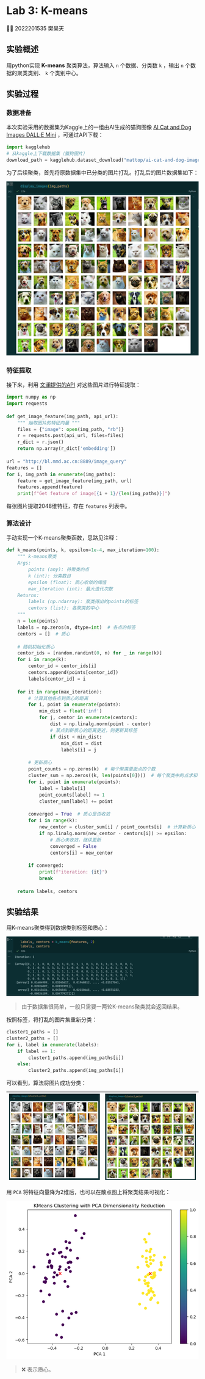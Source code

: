 # Lab 3: K-means

:man_student: 2022201535 樊昊天

## 实验概述

用python实现 **K-means** 聚类算法，算法输入 `n` 个数据、分类数 `k` ，输出 `n` 个数据的聚类类别、 `k` 个类别中心。

## 实验过程

### 数据准备

本次实验采用的数据集为Kaggle上的一组由AI生成的猫狗图像 [AI Cat and Dog Images DALL·E Mini](https://www.kaggle.com/datasets/mattop/ai-cat-and-dog-images-dalle-mini) ，可通过API下载：
```python
import kagglehub
# 从kaggle上下载数据集（猫狗图片）
download_path = kagglehub.dataset_download("mattop/ai-cat-and-dog-images-dalle-mini", force_download=True)
```

为了后续聚类，首先将原数据集中已分类的图片打乱。打乱后的图片数据集如下：

![randCatsDogs](./images/randCatsDogs)

### 特征提取

接下来，利用 [文澜提供的API](https://github.com/chuhaojin/WenLan-api-document) 对这些图片进行特征提取：

```python
import numpy as np
import requests

def get_image_feature(img_path, api_url):
    """ 抽取图片的特征向量 """
    files = {"image": open(img_path, "rb")}
    r = requests.post(api_url, files=files)
    r_dict = r.json()
    return np.array(r_dict['embedding'])

url = "http://bl.mmd.ac.cn:8889/image_query"
features = []
for i, img_path in enumerate(img_paths):
    feature = get_image_feature(img_path, url)
    features.append(feature)
    print(f"Get feature of image[{i + 1}/{len(img_paths)}]")
```

每张图片提取2048维特征，存在 `features` 列表中。

### 算法设计

手动实现一个K-means聚类函数，思路见注释：

```python
def k_means(points, k, epsilon=1e-4, max_iteration=100):
    """ k-means聚类 
    Args:
        points (any): 待聚类的点
        k (int): 分类数目
        epsilon (float): 质心收敛的阈值
        max_iteration (int): 最大迭代次数
    Returns:
        labels (np.ndarray): 聚类得出的points的标签
        centors (list): 各聚类的中心
    """
    n = len(points)
    labels = np.zeros(n, dtype=int)  # 各点的标签
    centors = []  # 质心

    # 随机初始化质心
    centor_ids = [random.randint(0, n) for _ in range(k)]
    for i in range(k):
        centor_id = centor_ids[i]
        centors.append(points[centor_id])
        labels[centor_id] = i
    
    for it in range(max_iteration):
        # 计算其他各点到质心的距离
        for i, point in enumerate(points):
            min_dist = float('inf')
            for j, centor in enumerate(centors):
                dist = np.linalg.norm(point - centor)
                # 某点到新质心的距离更近，则更新其标签
                if dist < min_dist:
                    min_dist = dist
                    labels[i] = j

        # 更新质心
        point_counts = np.zeros(k)  # 每个聚类里面点的个数
        cluster_sum = np.zeros((k, len(points[0])))  # 每个聚类中的点求和
        for i, point in enumerate(points):
            label = labels[i]
            point_counts[label] += 1
            cluster_sum[label] += point
        
        converged = True  # 质心是否收敛
        for i in range(k):
            new_centor = cluster_sum[i] / point_counts[i]  # 计算新质心
            if np.linalg.norm(new_centor - centors[i]) >= epsilon:
                # 质心未收敛，继续更新
                converged = False
                centors[i] = new_centor 
        
        if converged:
            print(f"iteration: {it}")
            break
    
    return labels, centors
```

## 实验结果

用K-means聚类得到数据类别标签和质心：

![output1](./images/output1)

> 由于数据集很简单，一般只需要一两轮K-means聚类就会返回结果。

按照标签，将打乱的图片集重新分类：

```python
cluster1_paths = []
cluster2_paths = []
for i, label in enumerate(labels):
    if label == 1:
        cluster1_paths.append(img_paths[i])
    else:
        cluster2_paths.append(img_paths[i])
```

可以看到，算法将图片成功分类：

| ![cats](./images/cats) | ![dogs](./images/dogs) |
| ---------------------- | ---------------------- |

用 `PCA` 将特征向量降为2维后，也可以在散点图上将聚类结果可视化：

![result](./images/result.png)

> :x: 表示质心。
